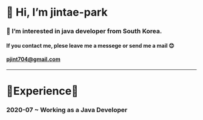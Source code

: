 # 👋 Hi, I’m jintae-park
### 👀 I’m interested in java developer from South Korea.

#### If you contact me, plese leave me a messege or send me a mail 😊
#### pjint704@gmail.com
----------------------------------------------------------
# 🌟Experience🌟
### 2020-07 ~ Working as a Java Developer
<!---
pjt-tech/pjt-tech is a ✨ special ✨ repository because its `README.md` (this file) appears on your GitHub profile.
You can click the Preview link to take a look at your changes.
--->
